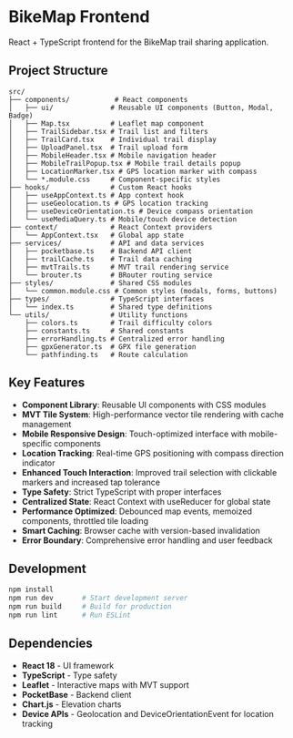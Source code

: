 # BikeMap Frontend

React + TypeScript frontend for the BikeMap trail sharing application.

## Project Structure

```
src/
├── components/           # React components
│   ├── ui/              # Reusable UI components (Button, Modal, Badge)
│   ├── Map.tsx          # Leaflet map component
│   ├── TrailSidebar.tsx # Trail list and filters
│   ├── TrailCard.tsx    # Individual trail display
│   ├── UploadPanel.tsx  # Trail upload form
│   ├── MobileHeader.tsx # Mobile navigation header
│   ├── MobileTrailPopup.tsx # Mobile trail details popup
│   ├── LocationMarker.tsx # GPS location marker with compass
│   └── *.module.css     # Component-specific styles
├── hooks/               # Custom React hooks
│   ├── useAppContext.ts # App context hook
│   ├── useGeolocation.ts # GPS location tracking
│   ├── useDeviceOrientation.ts # Device compass orientation
│   └── useMediaQuery.ts # Mobile/touch device detection
├── context/             # React Context providers
│   └── AppContext.tsx   # Global app state
├── services/            # API and data services
│   ├── pocketbase.ts    # Backend API client
│   ├── trailCache.ts    # Trail data caching
│   ├── mvtTrails.ts     # MVT trail rendering service
│   └── brouter.ts       # BRouter routing service
├── styles/              # Shared CSS modules
│   └── common.module.css # Common styles (modals, forms, buttons)
├── types/               # TypeScript interfaces
│   └── index.ts         # Shared type definitions
└── utils/               # Utility functions
    ├── colors.ts        # Trail difficulty colors
    ├── constants.ts     # Shared constants
    ├── errorHandling.ts # Centralized error handling
    ├── gpxGenerator.ts  # GPX file generation
    └── pathfinding.ts   # Route calculation
```

## Key Features

- **Component Library**: Reusable UI components with CSS modules
- **MVT Tile System**: High-performance vector tile rendering with cache management
- **Mobile Responsive Design**: Touch-optimized interface with mobile-specific components
- **Location Tracking**: Real-time GPS positioning with compass direction indicator
- **Enhanced Touch Interaction**: Improved trail selection with clickable markers and increased tap tolerance
- **Type Safety**: Strict TypeScript with proper interfaces
- **Centralized State**: React Context with useReducer for global state
- **Performance Optimized**: Debounced map events, memoized components, throttled tile loading
- **Smart Caching**: Browser cache with version-based invalidation
- **Error Boundary**: Comprehensive error handling and user feedback

## Development

```bash
npm install
npm run dev       # Start development server
npm run build     # Build for production
npm run lint      # Run ESLint
```

## Dependencies

- **React 18** - UI framework
- **TypeScript** - Type safety
- **Leaflet** - Interactive maps with MVT support
- **PocketBase** - Backend client
- **Chart.js** - Elevation charts
- **Device APIs** - Geolocation and DeviceOrientationEvent for location tracking